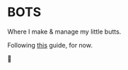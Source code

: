 # BOTS

Where I make & manage my little butts.

Following [this](https://philna.sh/blog/2023/05/01/build-bots-on-bluesky-with-typescript/) guide, for now.

🍑
